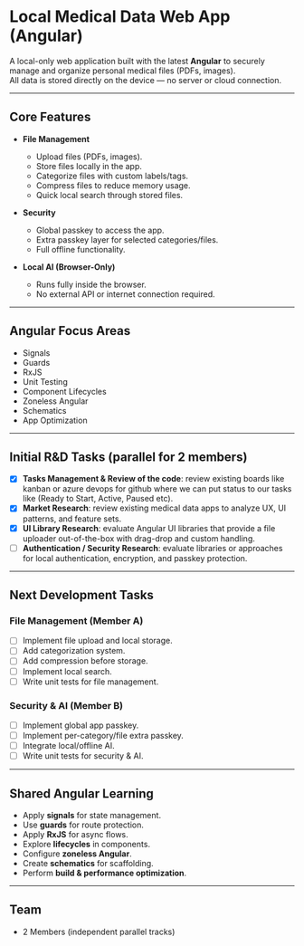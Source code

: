 # Local Medical Data Web App (Angular)

A local-only web application built with the latest **Angular** to securely manage and organize personal medical files (PDFs, images).  
All data is stored directly on the device — no server or cloud connection.

---

## Core Features
- **File Management**
  - Upload files (PDFs, images).
  - Store files locally in the app.
  - Categorize files with custom labels/tags.
  - Compress files to reduce memory usage.
  - Quick local search through stored files.

- **Security**
  - Global passkey to access the app.
  - Extra passkey layer for selected categories/files.
  - Full offline functionality.

- **Local AI (Browser-Only)**
  - Runs fully inside the browser.
  - No external API or internet connection required.

---

## Angular Focus Areas
- Signals
- Guards
- RxJS
- Unit Testing
- Component Lifecycles
- Zoneless Angular
- Schematics
- App Optimization

---

## Initial R&D Tasks (parallel for 2 members)
- [x] **Tasks Management & Review of the code**: review existing boards like kanban or azure devops for github where we can put status to our tasks like (Ready to Start, Active, Paused etc).
- [x] **Market Research**: review existing medical data apps to analyze UX, UI patterns, and feature sets.
- [x] **UI Library Research**: evaluate Angular UI libraries that provide a file uploader out-of-the-box with drag-drop and custom handling.
- [ ] **Authentication / Security Research**: evaluate libraries or approaches for local authentication, encryption, and passkey protection.

---

## Next Development Tasks

### File Management (Member A)
- [ ] Implement file upload and local storage.
- [ ] Add categorization system.
- [ ] Add compression before storage.
- [ ] Implement local search.
- [ ] Write unit tests for file management.

### Security & AI (Member B)
- [ ] Implement global app passkey.
- [ ] Implement per-category/file extra passkey.
- [ ] Integrate local/offline AI.
- [ ] Write unit tests for security & AI.

---

## Shared Angular Learning
- Apply **signals** for state management.
- Use **guards** for route protection.
- Apply **RxJS** for async flows.
- Explore **lifecycles** in components.
- Configure **zoneless Angular**.
- Create **schematics** for scaffolding.
- Perform **build & performance optimization**.

---

## Team
- 2 Members (independent parallel tracks)

